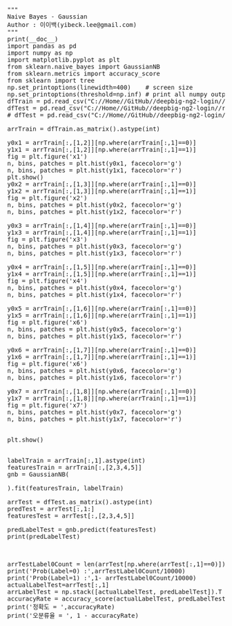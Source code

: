 <pre>
"""
Naive Bayes - Gaussian
Author : 이이백(yibeck.lee@gmail.com)
"""
print(__doc__)
import pandas as pd
import numpy as np
import matplotlib.pyplot as plt
from sklearn.naive_bayes import GaussianNB
from sklearn.metrics import accuracy_score
from sklearn import tree
np.set_printoptions(linewidth=400)    # screen size
np.set_printoptions(threshold=np.inf) # print all numpy output
dfTrain = pd.read_csv("C://Home//GitHub//deepbig-ng2-login//resources//data//data01-train.csv",header=None)
dfTest = pd.read_csv("C://Home//GitHub//deepbig-ng2-login//resources//data//data01-test.csv",header=None)
# dfTest = pd.read_csv("C://Home//GitHub//deepbig-ng2-login//resources//data//data01-train.csv",header=None)

arrTrain = dfTrain.as_matrix().astype(int)

y0x1 = arrTrain[:,[1,2]][np.where(arrTrain[:,1]==0)]
y1x1 = arrTrain[:,[1,2]][np.where(arrTrain[:,1]==1)]
fig = plt.figure('x1')
n, bins, patches = plt.hist(y0x1, facecolor='g')
n, bins, patches = plt.hist(y1x1, facecolor='r')
plt.show()
y0x2 = arrTrain[:,[1,3]][np.where(arrTrain[:,1]==0)]
y1x2 = arrTrain[:,[1,3]][np.where(arrTrain[:,1]==1)]
fig = plt.figure('x2')
n, bins, patches = plt.hist(y0x2, facecolor='g')
n, bins, patches = plt.hist(y1x2, facecolor='r')

y0x3 = arrTrain[:,[1,4]][np.where(arrTrain[:,1]==0)]
y1x3 = arrTrain[:,[1,4]][np.where(arrTrain[:,1]==1)]
fig = plt.figure('x3')
n, bins, patches = plt.hist(y0x3, facecolor='g')
n, bins, patches = plt.hist(y1x3, facecolor='r')

y0x4 = arrTrain[:,[1,5]][np.where(arrTrain[:,1]==0)]
y1x4 = arrTrain[:,[1,5]][np.where(arrTrain[:,1]==1)]
fig = plt.figure('x4')
n, bins, patches = plt.hist(y0x4, facecolor='g')
n, bins, patches = plt.hist(y1x4, facecolor='r')

y0x5 = arrTrain[:,[1,6]][np.where(arrTrain[:,1]==0)]
y1x5 = arrTrain[:,[1,6]][np.where(arrTrain[:,1]==1)]
fig = plt.figure('x6')
n, bins, patches = plt.hist(y0x5, facecolor='g')
n, bins, patches = plt.hist(y1x5, facecolor='r')

y0x6 = arrTrain[:,[1,7]][np.where(arrTrain[:,1]==0)]
y1x6 = arrTrain[:,[1,7]][np.where(arrTrain[:,1]==1)]
fig = plt.figure('x6')
n, bins, patches = plt.hist(y0x6, facecolor='g')
n, bins, patches = plt.hist(y1x6, facecolor='r')

y0x7 = arrTrain[:,[1,8]][np.where(arrTrain[:,1]==0)]
y1x7 = arrTrain[:,[1,8]][np.where(arrTrain[:,1]==1)]
fig = plt.figure('x7')
n, bins, patches = plt.hist(y0x7, facecolor='g')
n, bins, patches = plt.hist(y1x7, facecolor='r')


plt.show()


labelTrain = arrTrain[:,1].astype(int) 
featuresTrain = arrTrain[:,[2,3,4,5]]
gnb = GaussianNB(

).fit(featuresTrain, labelTrain)

arrTest = dfTest.as_matrix().astype(int)
predTest = arrTest[:,1:]
featuresTest = arrTest[:,[2,3,4,5]]

predLabelTest = gnb.predict(featuresTest)
print(predLabelTest)



arrTestLabel0Count = len(arrTest[np.where(arrTest[:,1]==0)])
print('Prob(Label=0) :',arrTestLabel0Count/10000)
print('Prob(Label=1) :',1- arrTestLabel0Count/10000)
actualLabelTest=arrTest[:,1]
arrLabelTest = np.stack([actualLabelTest, predLabelTest]).T
accuracyRate = accuracy_score(actualLabelTest, predLabelTest)
print('정확도 = ',accuracyRate)
print('오분류율 = ', 1 - accuracyRate)


</pre>
